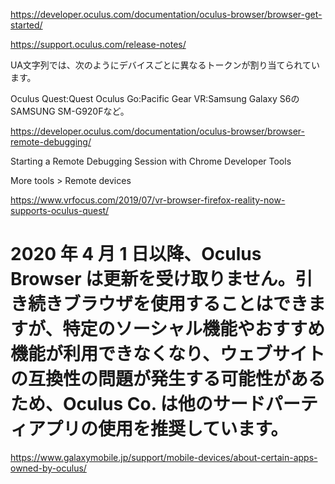 https://developer.oculus.com/documentation/oculus-browser/browser-get-started/

https://support.oculus.com/release-notes/

UA文字列では、次のようにデバイスごとに異なるトークンが割り当てられています。

Oculus Quest:Quest
Oculus Go:Pacific
Gear VR:Samsung Galaxy S6のSAMSUNG SM-G920Fなど。


https://developer.oculus.com/documentation/oculus-browser/browser-remote-debugging/

Starting a Remote Debugging Session with Chrome Developer Tools

More tools > Remote devices 


https://www.vrfocus.com/2019/07/vr-browser-firefox-reality-now-supports-oculus-quest/


# 2020 年 4 月 1 日以降、Oculus Browser は更新を受け取りません。引き続きブラウザを使用することはできますが、特定のソーシャル機能やおすすめ機能が利用できなくなり、ウェブサイトの互換性の問題が発生する可能性があるため、Oculus Co. は他のサードパーティアプリの使用を推奨しています。
https://www.galaxymobile.jp/support/mobile-devices/about-certain-apps-owned-by-oculus/
